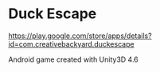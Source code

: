 # Duck Escape #

https://play.google.com/store/apps/details?id=com.creativebackyard.duckescape

Android game created with Unity3D 4.6
